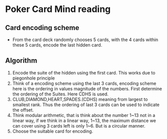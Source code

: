 # Poker Card Mind reading
## Card encoding scheme
- From the card deck randomly chooses 5 cards, with the 4 cards within these 5 cards, encode the last hidden card.

## Algorithm
1. Encode the suite of the hidden using the first card. This works due to piegonhole principle
2. Think of a encoding scheme using the last 3 cards, encoding scheme here is the ordering in values magnitude of the numbers. First determine the ordering of the Suites. Here CDHS is used.
3. CLUB,DIAMOND,HEART,SPADES.(CDHS) meaning from largest to smallest rank. Thus the ordering of last 3 cards can be used to indicate the offset.
4. Think modular arithmetic, that is think about the number 1~13 not in a linear way, if we think in a linear way, 1~13, the maximum distance we can cover using 3 cards left is only 1~6. But is a circular manner.
5. Choose the suitable card for encoding.